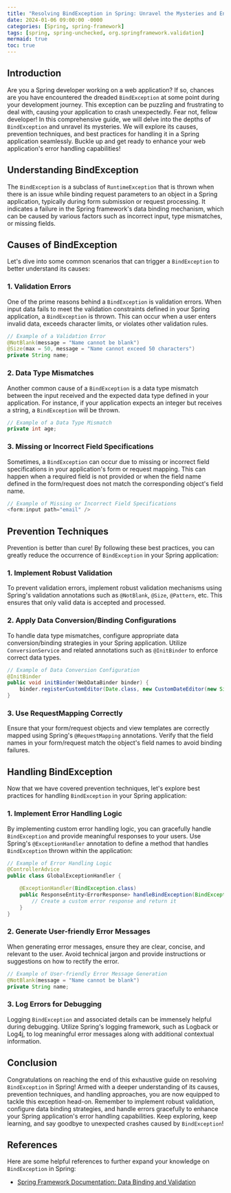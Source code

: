 ```yaml
---
title: "Resolving BindException in Spring: Unravel the Mysteries and Enhance Your Web Application's Error Handling"
date: 2024-01-06 09:00:00 -0000
categories: [Spring, spring-framework]
tags: [spring, spring-unchecked, org.springframework.validation]
mermaid: true
toc: true
---
```



## Introduction

Are you a Spring developer working on a web application? If so, chances are you have encountered the dreaded `BindException` at some point during your development journey. This exception can be puzzling and frustrating to deal with, causing your application to crash unexpectedly. Fear not, fellow developer! In this comprehensive guide, we will delve into the depths of `BindException` and unravel its mysteries. We will explore its causes, prevention techniques, and best practices for handling it in a Spring application seamlessly. Buckle up and get ready to enhance your web application's error handling capabilities!

## Understanding BindException

The `BindException` is a subclass of `RuntimeException` that is thrown when there is an issue while binding request parameters to an object in a Spring application, typically during form submission or request processing. It indicates a failure in the Spring framework's data binding mechanism, which can be caused by various factors such as incorrect input, type mismatches, or missing fields.

## Causes of BindException

Let's dive into some common scenarios that can trigger a `BindException` to better understand its causes:

### 1. Validation Errors

One of the prime reasons behind a `BindException` is validation errors. When input data fails to meet the validation constraints defined in your Spring application, a `BindException` is thrown. This can occur when a user enters invalid data, exceeds character limits, or violates other validation rules.

```java
// Example of a Validation Error
@NotBlank(message = "Name cannot be blank")
@Size(max = 50, message = "Name cannot exceed 50 characters")
private String name;
```

### 2. Data Type Mismatches

Another common cause of a `BindException` is a data type mismatch between the input received and the expected data type defined in your application. For instance, if your application expects an integer but receives a string, a `BindException` will be thrown.

```java
// Example of a Data Type Mismatch
private int age;
```

### 3. Missing or Incorrect Field Specifications

Sometimes, a `BindException` can occur due to missing or incorrect field specifications in your application's form or request mapping. This can happen when a required field is not provided or when the field name defined in the form/request does not match the corresponding object's field name.

```java
// Example of Missing or Incorrect Field Specifications
<form:input path="email" />
```

## Prevention Techniques

Prevention is better than cure! By following these best practices, you can greatly reduce the occurrence of `BindException` in your Spring application:

### 1. Implement Robust Validation

To prevent validation errors, implement robust validation mechanisms using Spring's validation annotations such as `@NotBlank`, `@Size`, `@Pattern`, etc. This ensures that only valid data is accepted and processed.

### 2. Apply Data Conversion/Binding Configurations

To handle data type mismatches, configure appropriate data conversion/binding strategies in your Spring application. Utilize `ConversionService` and related annotations such as `@InitBinder` to enforce correct data types.

```java
// Example of Data Conversion Configuration
@InitBinder
public void initBinder(WebDataBinder binder) {
    binder.registerCustomEditor(Date.class, new CustomDateEditor(new SimpleDateFormat("dd/MM/yyyy"), true));
}
```

### 3. Use RequestMapping Correctly

Ensure that your form/request objects and view templates are correctly mapped using Spring's `@RequestMapping` annotations. Verify that the field names in your form/request match the object's field names to avoid binding failures.

## Handling BindException

Now that we have covered prevention techniques, let's explore best practices for handling `BindException` in your Spring application:

### 1. Implement Error Handling Logic

By implementing custom error handling logic, you can gracefully handle `BindException` and provide meaningful responses to your users. Use Spring's `@ExceptionHandler` annotation to define a method that handles `BindException` thrown within the application:

```java
// Example of Error Handling Logic
@ControllerAdvice
public class GlobalExceptionHandler {

    @ExceptionHandler(BindException.class)
    public ResponseEntity<ErrorResponse> handleBindException(BindException ex) {
        // Create a custom error response and return it
    }
}
```

### 2. Generate User-friendly Error Messages

When generating error messages, ensure they are clear, concise, and relevant to the user. Avoid technical jargon and provide instructions or suggestions on how to rectify the error.

```java
// Example of User-friendly Error Message Generation
@NotBlank(message = "Name cannot be blank")
private String name;
```

### 3. Log Errors for Debugging

Logging `BindException` and associated details can be immensely helpful during debugging. Utilize Spring's logging framework, such as Logback or Log4j, to log meaningful error messages along with additional contextual information.

## Conclusion

Congratulations on reaching the end of this exhaustive guide on resolving `BindException` in Spring! Armed with a deeper understanding of its causes, prevention techniques, and handling approaches, you are now equipped to tackle this exception head-on. Remember to implement robust validation, configure data binding strategies, and handle errors gracefully to enhance your Spring application's error handling capabilities. Keep exploring, keep learning, and say goodbye to unexpected crashes caused by `BindException`!

## References

Here are some helpful references to further expand your knowledge on `BindException` in Spring:

- [Spring Framework Documentation: Data Binding and Validation](https://docs.spring.io/spring-framework/docs/current/reference/html/core.html#validation)
